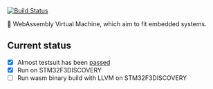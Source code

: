 [![Build Status](https://travis-ci.org/kogai/wasvm.svg?branch=master)](https://travis-ci.org/kogai/wasvm)

:construction: WebAssembly Virtual Machine, which aim to fit embedded systems.

## Current status

- [x] Almost testsuit has been [passed](https://travis-ci.org/kogai/wasvm)
- [x] Run on STM32F3DISCOVERY
- [ ] Run wasm binary build with LLVM on STM32F3DISCOVERY
